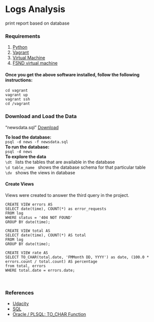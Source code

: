 # Logs Analysis
print report based on database 

### Requirements <br>
1. [Python](https://www.python.org/downloads/)
2. [Vagrant](https://www.vagrantup.com/downloads.html) 
3. [Virtual Machine](https://www.virtualbox.org/wiki/Downloads)
3. [FSND virtual machine](https://github.com/udacity/fullstack-nanodegree-vm)

#### Once you get the above software installed, follow the following instructions:
```
cd vagrant
vagrant up
vagrant ssh
cd /vagrant
```
### Download and Load the Data <br>
“newsdata.sql” [Download](https://d17h27t6h515a5.cloudfront.net/topher/2016/August/57b5f748_newsdata/newsdata.zip)

**To load the database:** <br>
```psql -d news -f newsdata.sql``` <br>
**To run the database:**<br>
```psql -d news``` <br>
**To explore the data**<br>
	```\dt ```	lists the tables that are available in the database<br>
	```\d table_name ```	shows the database schema for that particular table<br>
   ```\dv ```	shows the views in database<br>


#### Create Views <br>
Views were created to answer the third query in the project.<br>


```
CREATE VIEW errors AS 
SELECT date(time), COUNT(*) as error_requests 
FROM log 
WHERE status = '404 NOT FOUND' 
GROUP BY date(time);
 ```


```
CREATE VIEW total AS 
SELECT date(time), COUNT(*) AS total 
FROM log 
GROUP BY date(time);
```

```
CREATE VIEW rate AS 
SELECT TO_CHAR(total.date, 'FMMonth DD, YYYY') as date, (100.0 * errors.count / total.count) AS percentage 
from total, errors 
WHERE total.date = errors.date;
```
<br>

### References<br>
* [Udacity](https://classroom.udacity.com/nanodegrees/nd004-connect/parts/4237300b-ed78-4462-a353-a0bd14af33bc/modules/b632715b-7aae-4670-9137-bcd880561475/lessons/bc938915-0f7e-4550-a48f-82241ab649e3/concepts/079be127-2d22-4c62-91a8-aa031e760eb0)
* [SQL](https://www.w3schools.com/sql/default.asp)
* [Oracle / PLSQL: TO_CHAR Function](https://www.techonthenet.com/oracle/functions/to_char.php)
